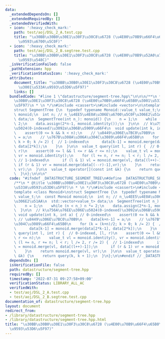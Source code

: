 ```yaml
---
data:
  _extendedDependsOn: []
  _extendedRequiredBy: []
  _extendedVerifiedWith:
  - icon: ':heavy_check_mark:'
    path: test/aoj/DSL_2_A.test.cpp
    title: "\u30BB\u30B0\u30E1\u30F3\u30C8\u6728 (\u4E00\u70B9\u66F4\u65B0\u30FB\u533A\
      \u9593\u6700\u5C0F)"
  - icon: ':heavy_check_mark:'
    path: test/aoj/DSL_2_B.segtree.test.cpp
    title: "\u30BB\u30B0\u30E1\u30F3\u30C8\u6728 (\u4E00\u70B9\u52A0\u7B97\u30FB\u533A\
      \u9593\u548C)"
  _isVerificationFailed: false
  _pathExtension: hpp
  _verificationStatusIcon: ':heavy_check_mark:'
  attributes:
    document_title: "\u30BB\u30B0\u30E1\u30F3\u30C8\u6728 (\u4E00\u70B9\u66F4\u65B0\
      \u3001\u533A\u9593\u53D6\u5F97)"
    links: []
  bundledCode: "#line 1 \"datastructure/segment-tree.hpp\"\n\n\n/**\n * @title \u30BB\
    \u30B0\u30E1\u30F3\u30C8\u6728 (\u4E00\u70B9\u66F4\u65B0\u3001\u533A\u9593\u53D6\
    \u5F97)\n * \n */\n#include <cassert>\n#include <vector>\n\ntemplate <class Monoid>\n\
    struct SegmentTree {\n  typedef typename Monoid::value_t value_t;\n  const Monoid\
    \ monoid;\n  int n; // n_\u4EE5\u4E0A\u306E\u6700\u5C0F\u306E2\u51AA\n  std::vector<value_t>\
    \ data;\n  SegmentTree(int n_): monoid() {\n    n = 1;\n    while (n < n_) n *=\
    \ 2;\n    data.assign(2*n-1, monoid.identity());\n  }\n\n  // k\u756A\u76EE\u306E\
    \u5024(0-indexed)\u3092a\u306B\u5909\u66F4\n  void update(int k, int a) { // 0-indexed\n\
    \    assert(0 <= k && k < n);\n    // \u8449\u306E\u7BC0\u70B9\n    data[k+n-1]\
    \ = a;\n    // \u767B\u308A\u306A\u304C\u3089\u66F4\u65B0\n    for (k = (k+n)/2;\
    \ k > 0; k /= 2) {  // 1-indexed\n      data[k-1] = monoid.merge(data[2*k-1],\
    \ data[2*k]);\n    }\n  }\n\n  value_t query(int l, int r) {  // 0-indexed, [l,\
    \ r)\n    assert(0 <= l && l <= r && r <= n);\n    value_t vl = monoid.identity(),\
    \ vr = monoid.identity();\n    for (l += n, r += n; l < r; l /= 2, r /= 2) { \
    \ // 1-indexed\n      if (l & 1) vl = monoid.merge(vl, data[(l++)-1]);\n     \
    \ if (r & 1) vr = monoid.merge(data[(--r)-1],vr);\n    }\n    return monoid.merge(vl,\
    \ vr);\n  }\n\n  value_t operator[](const int &k) {\n    return query(k, k + 1);\n\
    \  }\n};\n\n\n"
  code: "#ifndef _DATASTRUCTURE_SEGMENT_TREE\n#define _DATASTRUCTURE_SEGMENT_TREE\n\
    /**\n * @title \u30BB\u30B0\u30E1\u30F3\u30C8\u6728 (\u4E00\u70B9\u66F4\u65B0\u3001\
    \u533A\u9593\u53D6\u5F97)\n * \n */\n#include <cassert>\n#include <vector>\n\n\
    template <class Monoid>\nstruct SegmentTree {\n  typedef typename Monoid::value_t\
    \ value_t;\n  const Monoid monoid;\n  int n; // n_\u4EE5\u4E0A\u306E\u6700\u5C0F\
    \u306E2\u51AA\n  std::vector<value_t> data;\n  SegmentTree(int n_): monoid() {\n\
    \    n = 1;\n    while (n < n_) n *= 2;\n    data.assign(2*n-1, monoid.identity());\n\
    \  }\n\n  // k\u756A\u76EE\u306E\u5024(0-indexed)\u3092a\u306B\u5909\u66F4\n \
    \ void update(int k, int a) { // 0-indexed\n    assert(0 <= k && k < n);\n   \
    \ // \u8449\u306E\u7BC0\u70B9\n    data[k+n-1] = a;\n    // \u767B\u308A\u306A\
    \u304C\u3089\u66F4\u65B0\n    for (k = (k+n)/2; k > 0; k /= 2) {  // 1-indexed\n\
    \      data[k-1] = monoid.merge(data[2*k-1], data[2*k]);\n    }\n  }\n\n  value_t\
    \ query(int l, int r) {  // 0-indexed, [l, r)\n    assert(0 <= l && l <= r &&\
    \ r <= n);\n    value_t vl = monoid.identity(), vr = monoid.identity();\n    for\
    \ (l += n, r += n; l < r; l /= 2, r /= 2) {  // 1-indexed\n      if (l & 1) vl\
    \ = monoid.merge(vl, data[(l++)-1]);\n      if (r & 1) vr = monoid.merge(data[(--r)-1],vr);\n\
    \    }\n    return monoid.merge(vl, vr);\n  }\n\n  value_t operator[](const int\
    \ &k) {\n    return query(k, k + 1);\n  }\n};\n\n#endif // _DATASTRUCTURE_SEGMENT_TREE"
  dependsOn: []
  isVerificationFile: false
  path: datastructure/segment-tree.hpp
  requiredBy: []
  timestamp: '2022-07-31 09:27:58+09:00'
  verificationStatus: LIBRARY_ALL_AC
  verifiedWith:
  - test/aoj/DSL_2_A.test.cpp
  - test/aoj/DSL_2_B.segtree.test.cpp
documentation_of: datastructure/segment-tree.hpp
layout: document
redirect_from:
- /library/datastructure/segment-tree.hpp
- /library/datastructure/segment-tree.hpp.html
title: "\u30BB\u30B0\u30E1\u30F3\u30C8\u6728 (\u4E00\u70B9\u66F4\u65B0\u3001\u533A\
  \u9593\u53D6\u5F97)"
---
```

